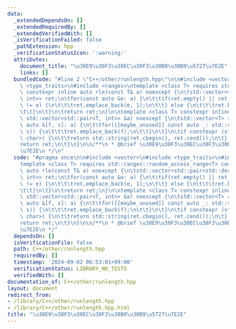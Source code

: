 ```yaml
---
data:
  _extendedDependsOn: []
  _extendedRequiredBy: []
  _extendedVerifiedWith: []
  _isVerificationFailed: false
  _pathExtension: hpp
  _verificationStatusIcon: ':warning:'
  attributes:
    document_title: "\u30E9\u30F3\u30EC\u30F3\u30B0\u30B9\u5727\u7E2E"
    links: []
  bundledCode: "#line 2 \"C++/other/runlength.hpp\"\n\n#include <vector>\n#include\
    \ <type_traits>\n#include <ranges>\ntemplate <class T> requires std::ranges::random_access_range<T>\
    \ constexpr inline auto rle(const T& a) noexcept {\n\tstd::vector<std::pair<std::decay_t<decltype(a.front())>,\
    \ int>> ret;\n\tfor(const auto &e: a) {\n\t\tif(ret.empty() || ret.back().first\
    \ != e) {\n\t\t\tret.emplace_back(e, 1);\n\t\t} else {\n\t\t\tret.back().second++;\n\
    \t\t}\n\t}\n\treturn ret;\n}\n\ntemplate <class T> constexpr inline auto rle_rev(const\
    \ std::vector<std::pair<T, int>> &a) noexcept {\n\tstd::vector<T> ret;\n\tfor(const\
    \ auto &[f, s]: a) {\n\t\tfor([[maybe_unused]] const auto _: std::views::iota(0,\
    \ s)) {\n\t\t\tret.emplace_back(f);\n\t\t}\n\t}\n\tif constexpr (std::is_same_v<T,\
    \ char>) {\n\t\treturn std::string(ret.cbegin(), ret.cend());\n\t} else {\n\t\t\
    return ret;\n\t}\n}\n\n/**\n * @brief \u30E9\u30F3\u30EC\u30F3\u30B0\u30B9\u5727\
    \u7E2E\n */\n"
  code: "#pragma once\n\n#include <vector>\n#include <type_traits>\n#include <ranges>\n\
    template <class T> requires std::ranges::random_access_range<T> constexpr inline\
    \ auto rle(const T& a) noexcept {\n\tstd::vector<std::pair<std::decay_t<decltype(a.front())>,\
    \ int>> ret;\n\tfor(const auto &e: a) {\n\t\tif(ret.empty() || ret.back().first\
    \ != e) {\n\t\t\tret.emplace_back(e, 1);\n\t\t} else {\n\t\t\tret.back().second++;\n\
    \t\t}\n\t}\n\treturn ret;\n}\n\ntemplate <class T> constexpr inline auto rle_rev(const\
    \ std::vector<std::pair<T, int>> &a) noexcept {\n\tstd::vector<T> ret;\n\tfor(const\
    \ auto &[f, s]: a) {\n\t\tfor([[maybe_unused]] const auto _: std::views::iota(0,\
    \ s)) {\n\t\t\tret.emplace_back(f);\n\t\t}\n\t}\n\tif constexpr (std::is_same_v<T,\
    \ char>) {\n\t\treturn std::string(ret.cbegin(), ret.cend());\n\t} else {\n\t\t\
    return ret;\n\t}\n}\n\n/**\n * @brief \u30E9\u30F3\u30EC\u30F3\u30B0\u30B9\u5727\
    \u7E2E\n */"
  dependsOn: []
  isVerificationFile: false
  path: C++/other/runlength.hpp
  requiredBy: []
  timestamp: '2024-09-02 06:53:01+09:00'
  verificationStatus: LIBRARY_NO_TESTS
  verifiedWith: []
documentation_of: C++/other/runlength.hpp
layout: document
redirect_from:
- /library/C++/other/runlength.hpp
- /library/C++/other/runlength.hpp.html
title: "\u30E9\u30F3\u30EC\u30F3\u30B0\u30B9\u5727\u7E2E"
---
```

